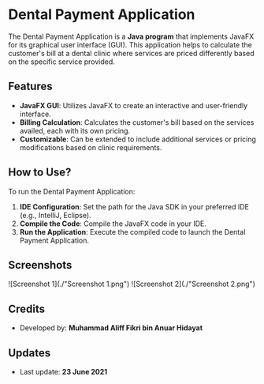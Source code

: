 # Dental Payment Application

The Dental Payment Application is a **Java program** that implements JavaFX for its graphical user interface (GUI). This application helps to calculate the customer's bill at a dental clinic where services are priced differently based on the specific service provided.

## Features

- **JavaFX GUI**: Utilizes JavaFX to create an interactive and user-friendly interface.
- **Billing Calculation**: Calculates the customer's bill based on the services availed, each with its own pricing.
- **Customizable**: Can be extended to include additional services or pricing modifications based on clinic requirements.

## How to Use?

To run the Dental Payment Application:

1. **IDE Configuration**: Set the path for the Java SDK in your preferred IDE (e.g., IntelliJ, Eclipse).
2. **Compile the Code**: Compile the JavaFX code in your IDE.
3. **Run the Application**: Execute the compiled code to launch the Dental Payment Application.

## Screenshots

![Screenshot 1](./"Screenshot 1.png")
![Screenshot 2](./"Screenshot 2.png")

## Credits

- Developed by: **Muhammad Aliff Fikri bin Anuar Hidayat**

## Updates

- Last update: **23 June 2021**

